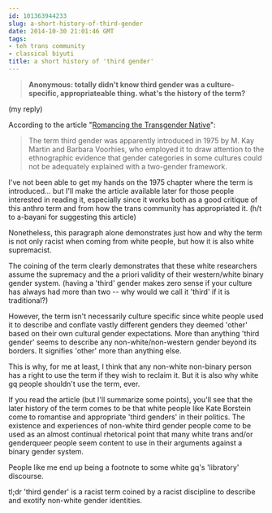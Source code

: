 ```yaml
---
id: 101363944233
slug: a-short-history-of-third-gender
date: 2014-10-30 21:01:46 GMT
tags:
- teh trans community
- classical biyuti
title: a short history of 'third gender'
---
```

<blockquote>&#13;
<p><strong>Anonymous: totally didn't know third gender was a culture-specific, appropriateable thing. what's the history of the term?</strong></p>&#13;
</blockquote>&#13;
<p>(my reply)</p>&#13;
<p>According to the article "<a href="http://muse.jhu.edu/login?auth=0&amp;type=summary&amp;url=/journals/journal_of_lesbian_and_gay_studies/v008/8.4towle.html">Romancing the Transgender Native</a>": </p>&#13;
<blockquote>The term third gender was apparently introduced in 1975 by M. Kay Martin and Barbara Voorhies, who employed it to draw attention to the ethnographic evidence that gender categories in some cultures could not be adequately explained with a two-gender framework.</blockquote>&#13;
<p>I've not been able to get my hands on the 1975 chapter where the term is introduced... but I'll make the article available later for those people interested in reading it, especially since it works both as a good critique of this anthro term and from how the trans community has appropriated it. (h/t to a-bayani for suggesting this article)</p>&#13;
<p>Nonetheless, this paragraph alone demonstrates just how and why the term is not only racist when coming from white people, but how it is also white supremacist. </p>&#13;
<p>The coining of the term clearly demonstrates that these white researchers assume the supremacy and the a priori validity of their western/white binary gender system. (having a 'third' gender makes zero sense if your culture has always had more than two -- why would we call it 'third' if it is traditional?)</p>&#13;
<p>However, the term isn't necessarily culture specific since white people used it to describe and conflate vastly different genders they deemed 'other' based on their own cultural gender expectations. More than anything 'third gender' seems to describe any non-white/non-western gender beyond its borders. It signifies 'other' more than anything else. </p>&#13;
<p>This is why, for me at least, I think that any non-white non-binary person has a right to use the term if they wish to reclaim it. But it is also why white gq people shouldn't use the term, ever. </p>&#13;
<p>If you read the article (but I'll summarize some points), you'll see that the later history of the term comes to be that white people like Kate Borstein come to romantise and appropriate 'third genders' in their politics. The existence and experiences of non-white third gender people come to be used as an almost continual rhetorical point that many white trans and/or genderqueer people seem content to use in their arguments against a binary gender system. </p>&#13;
<p>People like me end up being a footnote to some white gq's 'libratory' discourse. </p>&#13;
<p>tl;dr 'third gender' is a racist term coined by a racist discipline to describe and exotify non-white gender identities. </p>